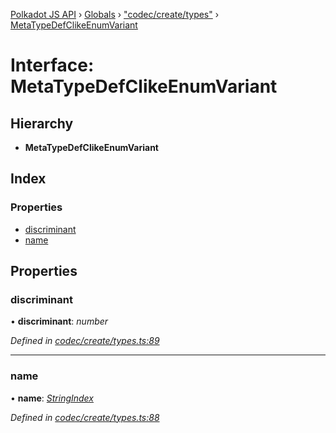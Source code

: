 [Polkadot JS API](../README.md) › [Globals](../globals.md) › ["codec/create/types"](../modules/_codec_create_types_.md) › [MetaTypeDefClikeEnumVariant](_codec_create_types_.metatypedefclikeenumvariant.md)

# Interface: MetaTypeDefClikeEnumVariant

## Hierarchy

* **MetaTypeDefClikeEnumVariant**

## Index

### Properties

* [discriminant](_codec_create_types_.metatypedefclikeenumvariant.md#discriminant)
* [name](_codec_create_types_.metatypedefclikeenumvariant.md#name)

## Properties

###  discriminant

• **discriminant**: *number*

*Defined in [codec/create/types.ts:89](https://github.com/polkadot-js/api/blob/4ec6a0f9b8/packages/types/src/codec/create/types.ts#L89)*

___

###  name

• **name**: *[StringIndex](../modules/_codec_create_types_.md#stringindex)*

*Defined in [codec/create/types.ts:88](https://github.com/polkadot-js/api/blob/4ec6a0f9b8/packages/types/src/codec/create/types.ts#L88)*
